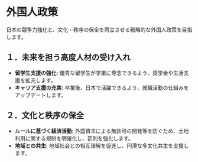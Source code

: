 # 外国人政策

日本の競争力強化と、文化・秩序の保全を両立させる戦略的な外国人政策を目指します。

## １．未来を担う高度人材の受け入れ
* **留学生支援の強化:** 優秀な留学生が学業に専念できるよう、奨学金や生活支援を拡充します。
* **キャリア支援の充実:** 卒業後、日本で活躍できるよう、就職活動の仕組みをアップデートします。

## ２．文化と秩序の保全
* **ルールに基づく経済活動:** 外国資本による無許可の開発等を防ぐため、土地利用に関する規制を明確化し、罰則を強化します。
* **地域との共生:** 地域社会との相互理解を促進し、円滑な多文化共生を支援します。